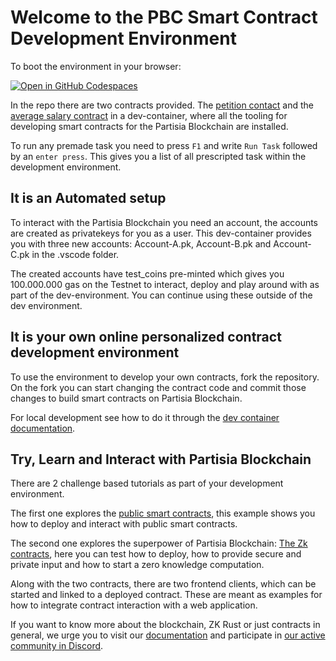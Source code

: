 # Welcome to the PBC Smart Contract Development Environment

To boot the environment in your browser:

[![Open in GitHub Codespaces](https://github.com/codespaces/badge.svg)](https://codespaces.new/JensScheel/web-ide/tree/main)

In the repo there are two contracts provided.
The [petition contact](https://gitlab.com/partisiablockchain/language/example-contracts/-/tree/main/petition?ref_type=heads)
and
the [average salary contract](https://gitlab.com/partisiablockchain/language/example-contracts/-/tree/main/zk-average-salary?ref_type=heads)
in a dev-container, where all the tooling for developing smart contracts for the Partisia Blockchain are installed.

To run any premade task you need to press `F1` and write `Run Task` followed by an `enter press`. This gives you a list
of
all prescripted task within the development environment.

## It is an Automated setup

To interact with the Partisia Blockchain you need an account, the accounts are created as privatekeys for you as a user.
This dev-container provides you with three new accounts: Account-A.pk, Account-B.pk and Account-C.pk
in the .vscode folder.

The created accounts have test_coins pre-minted which gives you 100.000.000 gas on the Testnet to interact, deploy and
play around with as part of the dev-environment. You can continue using these outside of the dev environment.

## It is your own online personalized contract development environment

To use the environment to develop your own contracts, fork the repository. On the fork you can start changing the
contract code and commit those changes to build smart contracts on Partisia Blockchain.

For local development see how to do it through
the [dev container documentation](https://code.visualstudio.com/docs/devcontainers/containers).

## Try, Learn and Interact with Partisia Blockchain

There are 2 challenge based tutorials as part of your development environment.

The first one explores the [public smart contracts](tutorial/public-contract-example.md),
this example shows you how to deploy and interact with public smart contracts.

The second one explores the superpower of Partisia Blockchain: [The Zk contracts](tutorial/zk-contract-example.md), here
you can test how to deploy,
how to provide secure and private input and how to start a zero knowledge computation.

Along with the two contracts, there are two frontend clients, which can be started and linked to a deployed
contract. These are meant as examples for how to integrate contract interaction with a web application.

If you want to know more about the blockchain, ZK Rust or just contracts in general,
we urge you to visit our [documentation](https://partisiablockchain.gitlab.io/documentation/) and participate in [our active community in Discord](https://partisiablockchain.gitlab.io/documentation/get-support-from-pbc-community.html).